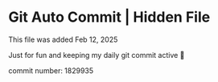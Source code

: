 # Git Auto Commit | Hidden File

This file was added Feb 12, 2025

Just for fun and keeping my daily git commit active 🤪

commit number: 1829935

